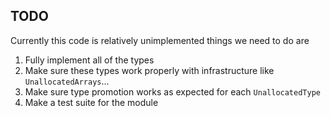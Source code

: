 ## TODO
Currently this code is relatively unimplemented things we need to do are
1. Fully implement all of the types
2. Make sure these types work properly with infrastructure like `UnallocatedArrays`...
3. Make sure type promotion works as expected for each `UnallocatedType`
4. Make a test suite for the module